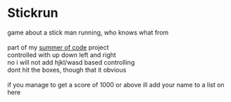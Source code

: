 # Stickrun
game about a stick man running, who knows what from<br><br>
part of my [summer of code](https://github.com/crypticC0der/summerofcode/blob/main/README.md) project<br>
controlled with up down left and right<br>
no i will not add hjkl/wasd based controlling<br>
dont hit the boxes, though that it obvious<br>
<br>
if you manage to get a score of 1000 or above ill add your name to a list on here<br>
